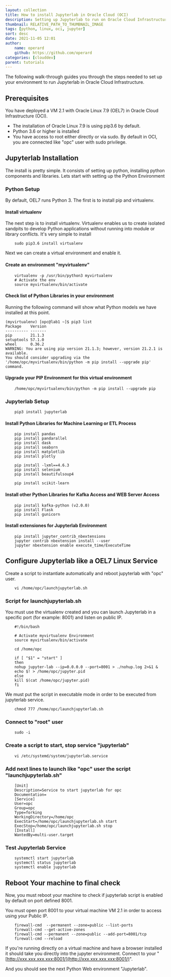 ```yaml
---
layout: collection
title: How to install Jupyterlab in Oracle Cloud (OCI)
description: Setting up Jupyterlab to run on Oracle Cloud Infrastructure.
thumbnail: RELATIVE_PATH_TO_THUMBNAIL_IMAGE
tags: [python, linux, oci, jupyter]
sort: desc
date: 2021-11-05 12:01
author: 
    name: operard
    github: https://github.com/operard
categories: [clouddev]
parent: tutorials
---
```


The following walk-through guides you through the steps needed to set up your environment to run Jupyterlab in Oracle Cloud Infrastructure.

## Prerequisites

You have deployed a VM 2.1 with Oracle Linux 7.9 (OEL7) in Oracle Cloud Infrastructure (OCI).

* The installation of Oracle Linux 7.9 is using pip3.6 by default.
* Python 3.6 or higher is installed
* You have access to root either directly or via sudo. By default in OCI, you are connected like "opc" user with sudo privilege.

## Jupyterlab Installation

The install is pretty simple. It consists of setting up python, installing python components and libraries. Lets start with setting up the Python Environment

### Python Setup

By default, OEL7 runs Python 3. The first is to install pip and virtualenv.

#### Install virtualenv

The next step is to install virtualenv. Virtualenv enables us to create isolated sandpits to develop Python applications without running into module or library conflicts. It's very simple to install
```console
    sudo pip3.6 install virtualenv
```

Next we can create a virtual environment and enable it.

#### Create an environment "myvirtualenv"
```console
    virtualenv -p /usr/bin/python3 myvirtualenv
    # Activate the env
    source myvirtualenv/bin/activate
```

#### Check list of Python Libraries in your environment

Running the following command will show what Python models we have installed at this point.
    
    (myvirtualenv) [opc@lab1 ~]$ pip3 list
    Package    Version
    ---------- -------
    pip        21.1.3
    setuptools 57.1.0
    wheel      0.36.2
    WARNING: You are using pip version 21.1.3; however, version 21.2.1 is available.
    You should consider upgrading via the '/home/opc/myvirtualenv/bin/python -m pip install --upgrade pip' command.

#### Upgrade your PIP Environment for this virtual environment

```console
    /home/opc/myvirtualenv/bin/python -m pip install --upgrade pip
```

### Jupyterlab Setup

```console
    pip3 install jupyterlab
```

#### Install Python Libraries for Machine Learning or ETL Process

```console
    pip install pandas
    pip install pandarallel
    pip install dask
    pip install seaborn
    pip install matplotlib
    pip install plotly
    
    pip install -lxml==4.6.3
    pip install selenium
    pip install beautifulsoup4
    
    pip install scikit-learn
```

#### Install other Python Libraries for Kafka Access and WEB Server Access

```console 
    pip install kafka-python (v2.0.0)
    pip install Flask
    pip install gunicorn
```

#### Install extensiones for Jupyterlab Environment

```console
    pip install jupyter_contrib_nbextensions
    jupyter contrib nbextension install --user
    jupyter nbextension enable execute_time/ExecuteTime
```

## Configure Jupyterlab like a OEL7 Linux Service

Create a script to instantiate automatically and reboot jupyterlab with "opc" user.
```console
    vi /home/opc/launchjupyterlab.sh
```

### Script for launchjupyterlab.sh

You must use the virtualenv created and you can launch Jupyterlab in a specific port (for example: 8001) and listen on public IP.

```console
    #!/bin/bash
    
    # Activate myvirtualenv Environment
    source myvirtualenv/bin/activate
    
    cd /home/opc
    
    if [ "$1" = "start" ]
    then
    nohup jupyter-lab --ip=0.0.0.0 --port=8001 > ./nohup.log 2>&1 &
    echo $! > /home/opc/jupyter.pid
    else
    kill $(cat /home/opc/jupyter.pid)
    fi
```

We must put the script in executable mode in order to be executed from jupyterlab service.
```console
    chmod 777 /home/opc/launchjupyterlab.sh
```

### Connect to "root" user

```console
    sudo -i
```

### Create a script to start, stop service "jupyterlab"
```console
    vi /etc/systemd/system/jupyterlab.service
```

### Add next lines to launch like "opc" user the script "launchjupyterlab.sh"
```console
    [Unit]
    Description=Service to start jupyterlab for opc
    Documentation=
    [Service]
    User=opc
    Group=opc
    Type=forking
    WorkingDirectory=/home/opc
    ExecStart=/home/opc/launchjupyterlab.sh start
    ExecStop=/home/opc/launchjupyterlab.sh stop
    [Install]
    WantedBy=multi-user.target
```

### Test Jupyterlab Service
```console
    systemctl start jupyterlab
    systemctl status jupyterlab
    systemctl enable jupyterlab
```

## Reboot Your machine to final check

Now, you must reboot your machine to check if jupyterlab script is enabled by default on port defined 8001.

You must open port 8001 to your virtual machine VM 2.1 in order to access using your Public IP.
```console
    firewall-cmd  --permanent --zone=public --list-ports
    firewall-cmd --get-active-zones
    firewall-cmd --permanent --zone=public --add-port=8001/tcp
    firewall-cmd --reload
```

If you're running directly on a virtual machine and have a browser installed it should take you directly into the jupyter environment. Connect to your "[http://xxx.xxx.xxx.xxx:8001/](http://xxx.xxx.xxx.xxx:8001/)".

And you should see the next Python Web environment "Jupyterlab".

